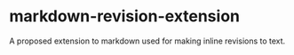 # markdown-revision-extension
A proposed extension to markdown used for making inline revisions to text.
